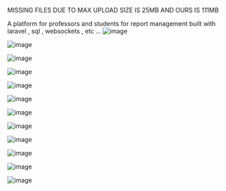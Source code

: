 MISSING FILES DUE TO MAX UPLOAD SIZE IS 25MB AND OURS IS 111MB



A platform for professors and students for report management built with laravel , sql , websockets , etc ...
![image](https://github.com/user-attachments/assets/7ae88a17-f041-4bae-a083-2b5660cf2292)

![image](https://github.com/user-attachments/assets/c803f214-5573-4653-bcb0-063675b7b7fb)

![image](https://github.com/user-attachments/assets/3cb672d4-f824-44b5-949f-b8cc34b659d7)

![image](https://github.com/user-attachments/assets/7baf00ee-d25c-404f-b82f-d4bfd2911bbd)

![image](https://github.com/user-attachments/assets/224cacab-67c7-46dd-b430-c1e8a331196c)

![image](https://github.com/user-attachments/assets/174ebab2-b4cf-4dbc-be7a-678a901b6556)

![image](https://github.com/user-attachments/assets/169ed49e-8a59-4b76-bcc4-9eb501247025)

![image](https://github.com/user-attachments/assets/6b3aea40-bac2-44ef-bee4-1f173083a49b)

![image](https://github.com/user-attachments/assets/786daaf6-9372-4aa4-ab77-34de6f7ec574)

![image](https://github.com/user-attachments/assets/a6001894-e367-4452-b05b-32e680a9ed94)

![image](https://github.com/user-attachments/assets/b9b841d9-ac10-4830-848d-cd1804dbe889)

![image](https://github.com/user-attachments/assets/8bf7cc3f-f012-417f-be53-2395d0e19408)
